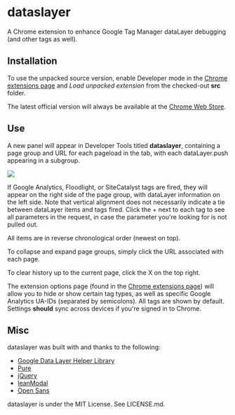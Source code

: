 dataslayer
==========

A Chrome extension to enhance Google Tag Manager dataLayer debugging (and other tags as well).

Installation
------------
To use the unpacked source version, enable Developer mode in the [Chrome extensions page](chrome://extensions/) and *Load unpacked extension* from the checked-out **src** folder.

The latest official version will always be available at the [Chrome Web Store](https://chrome.google.com/webstore/detail/dataslayer/ikbablmmjldhamhcldjjigniffkkjgpo).

Use
---
A new panel will appear in Developer Tools titled **dataslayer**, containing a page group and URL for each pageload in the tab, with each dataLayer.push appearing in a subgroup.

![](http://i.imgur.com/2H2t85K.png)

If Google Analytics, Floodlight, or SiteCatalyst tags are fired, they will appear on the right side of the page group, with dataLayer information on the left side. Note that vertical alignment does not necessarily indicate a tie between dataLayer items and tags fired. Click the + next to each tag to see all parameters in the request, in case the parameter you're looking for is not pulled out.

All items are in reverse chronological order (newest on top).

To collapse and expand page groups, simply click the URL associated with each page.

To clear history up to the current page, click the X on the top right.

The extension options page (found in the [Chrome extensions page](chrome://extensions/)) will allow you to hide or show certain tag types, as well as specific Google Analytics UA-IDs (separated by semicolons). All tags are shown by default. Settings **should** sync across devices if you're signed in to Chrome.

Misc
----
dataslayer was built with and thanks to the following:
- [Google Data Layer Helper Library](https://github.com/google/data-layer-helper)
- [Pure](http://purecss.io/)
- [jQuery](http://jquery.com/)
- [leanModal](http://leanmodal.finelysliced.com.au/)
- [Open Sans](http://www.google.com/fonts/specimen/Open+Sans)

dataslayer is under the MIT License. See LICENSE.md.